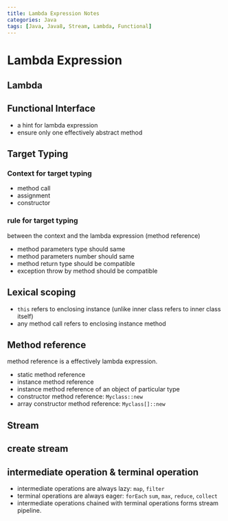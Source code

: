 ```yaml
---
title: Lambda Expression Notes
categories: Java
tags: [Java, Java8, Stream, Lambda, Functional]
---
```

# Lambda Expression

## Lambda

## Functional Interface

* a hint for lambda expression
* ensure only one effectively abstract method

## Target Typing

### Context for target typing

* method call
* assignment
* constructor

### rule for target typing

between the context and the lambda expression (method reference)

* method parameters type should same
* method parameters number should same
* method return type should be compatible
* exception throw by method should be compatible

## Lexical scoping

* `this` refers to enclosing instance (unlike inner class refers to inner class itself)
* any method call refers to enclosing instance method

## Method reference

method reference is a effectively lambda expression.

* static method reference
* instance method reference
* instance method reference of an object of particular type
* constructor method reference: `Myclass::new`
* array constructor method reference: `Myclass[]::new`

## Stream

## create stream

## intermediate operation & terminal operation

* intermediate operations are always lazy: `map`, `filter`
* terminal operations are always eager: `forEach` `sum`, `max`, `reduce`, `collect`
* intermediate operations chained with terminal operations forms stream pipeline.
